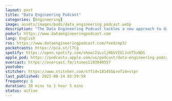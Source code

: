```yaml
---
layout: post
title: "Data Engineering Podcast"
categories: [Engineering]
image: assets/images/pods/data_engineering_podcast.webp
description: "The Data Engineering Podcast tackles a new approach to data management every week. Each new episode provides useful and informative insights into the projects, platforms, and practices that data engineers, team leaders, and data scientists need to know about to learn and grow in their career.<br><br>By digging deep into the technical platforms, edge cases, and lessons learned, the host ensures that you get the most value for your time spent listening. By following along you will learn more than you thought possible about diverse and important topics in the area of scaling processing pipelines, deploying databases, maintaining your data lake, and establishing proper governance practices. Exploring data management at every scale and across diverse industries brings you the perspective that you need to excel at your job."
podurl: https://www.dataengineeringpodcast.com
lang: English
rss: https://www.dataengineeringpodcast.com/feed/mp3/
pocketcasts: https://pca.st/l7Cg
spotify: https://open.spotify.com/show/2iLvljRGVVIGlJshT5vNDS
apple_pod: https://podcasts.apple.com/us/podcast/data-engineering-podcast/id1193040557
overcast: https://overcast.fm/itunes1193040557
youtube:
stitcher: https://www.stitcher.com/s?fid=181455&refid=stpr
last_published: 2022-08-14 02:29:58
frequency: 6
duration: 38 mins to 1 hour 5 mins
status: active
---
```

